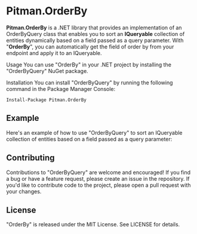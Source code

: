# Pitman.OrderBy

**Pitman.OrderBy** is a .NET library that provides an implementation of an OrderByQuery class that enables you to sort an **IQueryable** collection of entities dynamically based on a field passed as a query parameter. With "**OrderBy**", you can automatically get the field of order by from your endpoint and apply it to an IQueryable.

Usage
You can use "OrderBy" in your .NET project by installing the "OrderByQuery" NuGet package.

Installation
You can install "OrderByQuery" by running the following command in the Package Manager Console:
```
Install-Package Pitman.OrderBy
```

## Example
Here's an example of how to use "OrderByQuery" to sort an IQueryable collection of entities based on a field passed as a query parameter:

## Contributing
Contributions to "OrderByQuery" are welcome and encouraged! If you find a bug or have a feature request, please create an issue in the repository. If you'd like to contribute code to the project, please open a pull request with your changes.

## License
"OrderBy" is released under the MIT License. See LICENSE for details.
